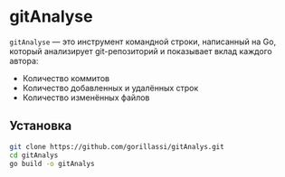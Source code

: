 # gitAnalyse

`gitAnalyse` — это инструмент командной строки, написанный на Go, который анализирует git-репозиторий и показывает вклад каждого автора:

- Количество коммитов
- Количество добавленных и удалённых строк
- Количество изменённых файлов

## Установка

```bash
git clone https://github.com/gorillassi/gitAnalys.git
cd gitAnalys
go build -o gitAnalys

